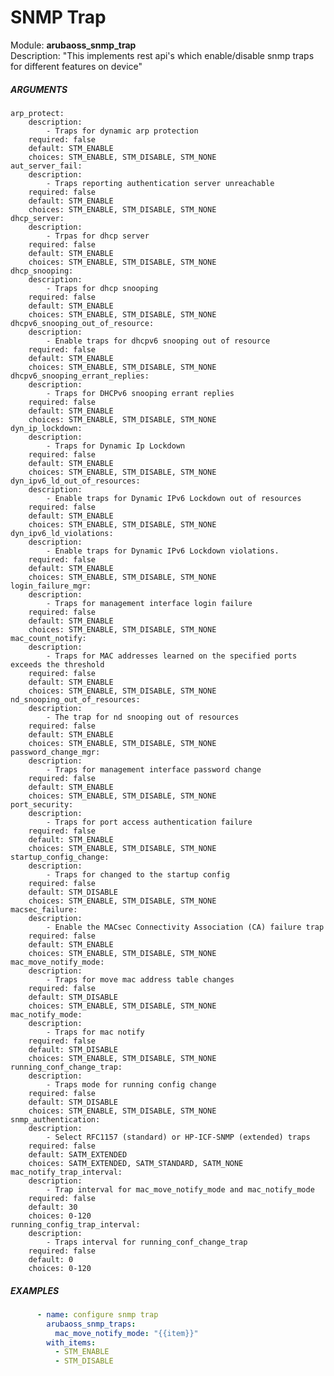 # SNMP Trap
Module: ****arubaoss_snmp_trap****  
Description: "This implements rest api's which enable/disable snmp traps for different features on device"

##### ARGUMENTS
    arp_protect:
        description:
            - Traps for dynamic arp protection
        required: false
        default: STM_ENABLE
        choices: STM_ENABLE, STM_DISABLE, STM_NONE
    aut_server_fail:
        description:
            - Traps reporting authentication server unreachable
        required: false
        default: STM_ENABLE
        choices: STM_ENABLE, STM_DISABLE, STM_NONE
    dhcp_server:
        description:
            - Trpas for dhcp server
        required: false
        default: STM_ENABLE
        choices: STM_ENABLE, STM_DISABLE, STM_NONE
    dhcp_snooping:
        description:
            - Traps for dhcp snooping
        required: false
        default: STM_ENABLE
        choices: STM_ENABLE, STM_DISABLE, STM_NONE
    dhcpv6_snooping_out_of_resource:
        description:
            - Enable traps for dhcpv6 snooping out of resource
        required: false
        default: STM_ENABLE
        choices: STM_ENABLE, STM_DISABLE, STM_NONE
    dhcpv6_snooping_errant_replies:
        description:
            - Traps for DHCPv6 snooping errant replies
        required: false
        default: STM_ENABLE
        choices: STM_ENABLE, STM_DISABLE, STM_NONE
    dyn_ip_lockdown:
        description:
            - Traps for Dynamic Ip Lockdown
        required: false
        default: STM_ENABLE
        choices: STM_ENABLE, STM_DISABLE, STM_NONE
    dyn_ipv6_ld_out_of_resources:
        description:
            - Enable traps for Dynamic IPv6 Lockdown out of resources
        required: false
        default: STM_ENABLE
        choices: STM_ENABLE, STM_DISABLE, STM_NONE
    dyn_ipv6_ld_violations:
        description:
            - Enable traps for Dynamic IPv6 Lockdown violations.
        required: false
        default: STM_ENABLE
        choices: STM_ENABLE, STM_DISABLE, STM_NONE
    login_failure_mgr:
        description:
            - Traps for management interface login failure
        required: false
        default: STM_ENABLE
        choices: STM_ENABLE, STM_DISABLE, STM_NONE
    mac_count_notify:
        description:
            - Traps for MAC addresses learned on the specified ports exceeds the threshold
        required: false
        default: STM_ENABLE
        choices: STM_ENABLE, STM_DISABLE, STM_NONE
    nd_snooping_out_of_resources:
        description:
            - The trap for nd snooping out of resources
        required: false
        default: STM_ENABLE
        choices: STM_ENABLE, STM_DISABLE, STM_NONE
    password_change_mgr:
        description:
            - Traps for management interface password change
        required: false
        default: STM_ENABLE
        choices: STM_ENABLE, STM_DISABLE, STM_NONE
    port_security:
        description:
            - Traps for port access authentication failure
        required: false
        default: STM_ENABLE
        choices: STM_ENABLE, STM_DISABLE, STM_NONE
    startup_config_change:
        description:
            - Traps for changed to the startup config
        required: false
        default: STM_DISABLE
        choices: STM_ENABLE, STM_DISABLE, STM_NONE
    macsec_failure:
        description:
            - Enable the MACsec Connectivity Association (CA) failure trap
        required: false
        default: STM_ENABLE
        choices: STM_ENABLE, STM_DISABLE, STM_NONE
    mac_move_notify_mode:
        description:
            - Traps for move mac address table changes
        required: false
        default: STM_DISABLE
        choices: STM_ENABLE, STM_DISABLE, STM_NONE
    mac_notify_mode:
        description:
            - Traps for mac notify
        required: false
        default: STM_DISABLE
        choices: STM_ENABLE, STM_DISABLE, STM_NONE
    running_conf_change_trap:
        description:
            - Traps mode for running config change
        required: false
        default: STM_DISABLE
        choices: STM_ENABLE, STM_DISABLE, STM_NONE
    snmp_authentication:
        description:
            - Select RFC1157 (standard) or HP-ICF-SNMP (extended) traps
        required: false
        default: SATM_EXTENDED
        choices: SATM_EXTENDED, SATM_STANDARD, SATM_NONE
    mac_notify_trap_interval:
        description:
            - Trap interval for mac_move_notify_mode and mac_notify_mode
        required: false
        default: 30
        choices: 0-120
    running_config_trap_interval:
        description:
            - Traps interval for running_conf_change_trap
        required: false
        default: 0
        choices: 0-120

##### EXAMPLES
```YAML
      - name: configure snmp trap
        arubaoss_snmp_traps:
          mac_move_notify_mode: "{{item}}"
        with_items:
          - STM_ENABLE
          - STM_DISABLE
```